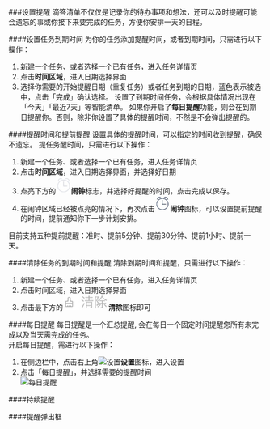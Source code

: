 ###设置提醒
滴答清单不仅仅是记录你的待办事项和想法，还可以及时提醒可能会遗忘的事或你接下来要完成的任务，方便你安排一天的日程。

####设置任务到期时间
为你的任务添加提醒时间，或者到期时间，只需进行以下操作：
1. 新建一个任务、或者选择一个已有任务，进入任务详情页
2. 点击**时间区域**，进入日期选择界面
3. 选择你需要的开始提醒日期（重复任务）或者任务到期的日期，蓝色表示被选中，点击「完成」确认选择。
设置了到期时间任务，会根据具体情况出现在「今天」「最近7天」等智能清单。
如果你开启了**每日提醒**功能，则会在到期日提醒你。否则，除非你设置了具体的提醒时间，不然是不会弹出提醒的。

####提醒时间和提前提醒
设置具体的提醒时间，可以指定的时间收到提醒，确保不遗忘。
提任务醒时间，只需进行以下操作：
1. 新建一个任务、或者选择一个已有任务，进入任务详情页
2. 点击**时间区域**，进入日期选择界面，并选择好日期
2. 点亮下方的<img src="../images/image4211.jpg" title="灰闹钟" width="30" />**闹钟**标志，并选择好提醒的时间，点击完成以保存。
3. 在闹钟区域已经被点亮的情况下，再次点击<img src="../images/image4212.jpg" title="蓝闹钟" width="30" />**闹钟**图标，可以设置提前提醒的时间，提前通知你下一步计划安排。

目前支持五种提前提醒：准时、提前5分钟、提前30分钟、提前1小时、提前一天。

####清除任务的到期时间和提醒
清除到期时间和提醒，只需进行以下操作：
1. 新建一个任务、或者选择一个已有任务，进入任务详情页
2. 点击时间区域，进入日期选择界面
3. 点击最下方的<img src="../images/image4213.jpg" title="清除" width="90"/>**清除**图标即可

####每日提醒
每日提醒是一个汇总提醒, 会在每日一个固定时间提醒您所有未完成以及当天需完成的任务。<br >开启每日提醒，需进行以下操作：
1. 在侧边栏中，点击右上角<img src="/images/image4131.png" title="设置" width="20" />**设置**图标，进入设置
2. 点击「每日提醒」，并选择需要的提醒时间
<br ><img src="/images/image4214.jpg" title="每日提醒" width="300" />

####持续提醒

####提醒弹出框

